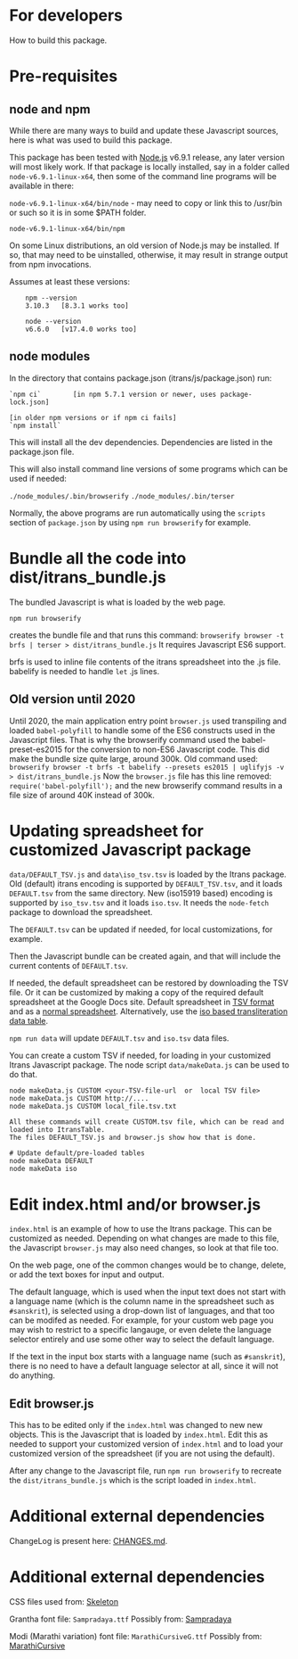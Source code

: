 # For developers

How to build this package.

# Pre-requisites

## node and npm

While there are many ways to build and update these Javascript sources, here is what was used to build this package.

This package has been tested with [Node.js](https://nodejs.org/en) v6.9.1 release, any later version will most likely work.
If that package is locally installed, say in a folder called `node-v6.9.1-linux-x64`, then some of the command line programs will be available in there:

`node-v6.9.1-linux-x64/bin/node` - may need to copy or link this to /usr/bin or such so it is in some $PATH folder.

`node-v6.9.1-linux-x64/bin/npm`

On some Linux distributions, an old version of Node.js may be installed. If so, that may need to be uinstalled, otherwise, it may result in strange output from npm invocations.

Assumes at least these versions:

```
    npm --version
    3.10.3   [8.3.1 works too]

    node --version
    v6.6.0   [v17.4.0 works too]
```

## node modules

In the directory that contains package.json (itrans/js/package.json)
run:

    `npm ci`        [in npm 5.7.1 version or newer, uses package-lock.json]

    [in older npm versions or if npm ci fails]
    `npm install`

This will install all the dev dependencies.
Dependencies are listed in the package.json file.

This will also install command line versions of some programs which can be used if needed:

`./node_modules/.bin/browserify`
`./node_modules/.bin/terser`

Normally, the above programs are run automatically using the `scripts` section of `package.json` by using `npm run browserify` for example.

# Bundle all the code into dist/itrans_bundle.js

The bundled Javascript is what is loaded by the web page.

`npm run browserify`

creates the bundle file and that runs this command:
`browserify browser -t brfs | terser > dist/itrans_bundle.js`
It requires Javascript ES6 support.

brfs is used to inline file contents of the itrans spreadsheet into the .js file.
babelify is needed to handle `let` .js lines.

## Old version until 2020

Until 2020, the main application entry point `browser.js` used transpiling and loaded `babel-polyfill` to handle some of the ES6 constructs used in the Javascript files.
That is why the browserify command used the babel-preset-es2015 for the conversion to non-ES6 Javascript code.
This did make the bundle size quite large, around 300k.
Old command used:
`browserify browser -t brfs -t babelify --presets es2015 | uglifyjs -v > dist/itrans_bundle.js`
Now the `browser.js` file has this line removed:
`require('babel-polyfill');`
and the new browserify command results in a file size of around 40K instead of 300k.

# Updating spreadsheet for customized Javascript package

`data/DEFAULT_TSV.js` and `data\iso_tsv.tsv` is loaded by the Itrans package.
Old (default) itrans encoding is supported by `DEFAULT_TSV.tsv`, and it loads `DEFAULT.tsv` from the same directory.
New (iso15919 based) encoding is supported by `iso_tsv.tsv` and it loads `iso.tsv`.
It needs the `node-fetch` package to download the spreadsheet.

The `DEFAULT.tsv` can be updated if needed, for local customizations, for example.

Then the Javascript bundle can be created again, and that will include the current contents of `DEFAULT.tsv`.

If needed, the default spreadsheet can be restored by downloading the TSV file.
Or it can be customized by making a copy of the required default spreadsheet at the Google Docs site.
Default spreadsheet in [TSV format](https://docs.google.com/spreadsheets/d/14wZl8zCa4khZV3El2VGoqurKBLGx21mbS-yORi4w7Qo/pub?gid=0&single=true&output=tsv)
and as a [normal spreadsheet](https://docs.google.com/spreadsheets/d/14wZl8zCa4khZV3El2VGoqurKBLGx21mbS-yORi4w7Qo/edit?usp=sharing).
Alternatively, use the [iso based transliteration data table](https://docs.google.com/spreadsheets/d/1PHC3EJ69PZ4U39LSWtjMJhOL7aVE5qdW8qANaPTKDW8/).

`npm run data`
will update `DEFAULT.tsv` and `iso.tsv` data files.

You can create a custom TSV if needed, for loading in your customized Itrans Javascript package. The node script `data/makeData.js` can be used to do that.

```
node makeData.js CUSTOM <your-TSV-file-url  or  local TSV file>
node makeData.js CUSTOM http://....
node makeData.js CUSTOM local_file.tsv.txt

All these commands will create CUSTOM.tsv file, which can be read and loaded into ItransTable.
The files DEFAULT_TSV.js and browser.js show how that is done.

# Update default/pre-loaded tables
node makeData DEFAULT
node makeData iso
```

# Edit index.html and/or browser.js

`index.html` is an example of how to use the Itrans package. This can be customized as needed.
Depending on what changes are made to this file, the Javascript `browser.js` may also need changes, so look at that file too.

On the web page, one of the common changes would be to change, delete, or add the text boxes for input and output.

The default language, which is used when the input text does not start with a language name (which is the column name in the spreadsheet such as `#sanskrit`), is selected using a drop-down list of languages, and that too can be modifed as needed.
For example, for your custom web page you may wish to restrict to a specific langauge, or even delete the language selector entirely and use some other way to select the default language.

If the text in the input box starts with a language name (such as `#sanskrit`), there is no need to have a default language selector at all, since it will not do anything.

## Edit browser.js

This has to be edited only if the `index.html` was changed to new new objects.
This is the Javascript that is loaded by `index.html`.
Edit this as needed to support your customized version of `index.html` and to load your customized version of the spreadsheet (if you are not using the default).

After any change to the Javascript file, run `npm run browserify` to recreate the `dist/itrans_bundle.js` which is the script loaded in `index.html`.

# Additional external dependencies

ChangeLog is present here: [CHANGES.md](CHANGES.md).

# Additional external dependencies

CSS files used from: [Skeleton](http://getskeleton.com/)

Grantha font file: `Sampradaya.ttf` Possibly from: [Sampradaya](https://github.com/triton/triton/blob/master/pkgs/data/fonts/sampradaya/default.nix)

Modi (Marathi variation) font file: `MarathiCursiveG.ttf` Possibly from: [MarathiCursive](https://github.com/MihailJP/MarathiCursive)
